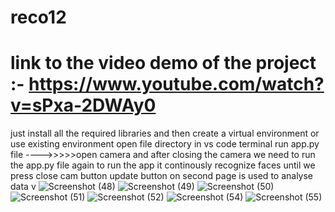 # reco12
# link to the video demo of the project :- https://www.youtube.com/watch?v=sPxa-2DWAy0
just install all the required libraries
and then create a virtual environment or use existing environment
open file directory in vs code terminal
run app.py file
---->>>>>open camera and after closing the camera we need to run the app.py file again to run the app
it continously recognize faces until we press close cam button
update button on second page is used to analyse data
    v
![Screenshot (48)](https://github.com/Hittitech/reco12/assets/87484115/bc0c203d-1a24-4542-837e-2032750b591c)
![Screenshot (49)](https://github.com/Hittitech/reco12/assets/87484115/40e6c76e-bfef-4c32-8c61-aa4ba96526d1)
![Screenshot (50)](https://github.com/Hittitech/reco12/assets/87484115/c358cad9-61b5-4e15-b889-f3f9909cb85a)
![Screenshot (51)](https://github.com/Hittitech/reco12/assets/87484115/f6d5837c-963d-4142-833c-ffa435042990)
![Screenshot (52)](https://github.com/Hittitech/reco12/assets/87484115/573947e6-0adf-427b-b4ab-dafe1be8f03d)
![Screenshot (54)](https://github.com/Hittitech/reco12/assets/87484115/34a98352-624d-4ab1-af09-580ab561864e)
![Screenshot (55)](https://github.com/Hittitech/reco12/assets/87484115/6e159cfc-2d74-44ff-acc0-8c569ed594dd)
